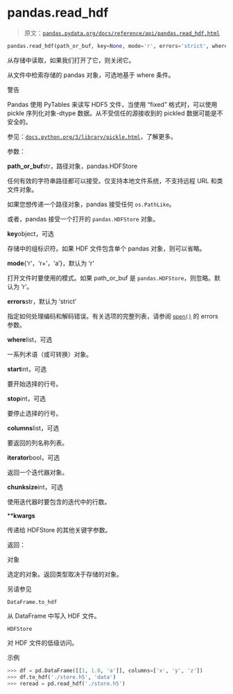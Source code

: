 # pandas.read_hdf

> 原文：[`pandas.pydata.org/docs/reference/api/pandas.read_hdf.html`](https://pandas.pydata.org/docs/reference/api/pandas.read_hdf.html)

```py
pandas.read_hdf(path_or_buf, key=None, mode='r', errors='strict', where=None, start=None, stop=None, columns=None, iterator=False, chunksize=None, **kwargs)
```

从存储中读取，如果我们打开了它，则关闭它。

从文件中检索存储的 pandas 对象，可选地基于 where 条件。

警告

Pandas 使用 PyTables 来读写 HDF5 文件，当使用 “fixed” 格式时，可以使用 pickle 序列化对象-dtype 数据。从不受信任的源接收到的 pickled 数据可能是不安全的。

参见：[`docs.python.org/3/library/pickle.html`](https://docs.python.org/3/library/pickle.html)，了解更多。

参数：

**path_or_buf**str，路径对象，pandas.HDFStore

任何有效的字符串路径都可以接受。仅支持本地文件系统，不支持远程 URL 和类文件对象。

如果您想传递一个路径对象，pandas 接受任何 `os.PathLike`。

或者，pandas 接受一个打开的 `pandas.HDFStore` 对象。

**key**object，可选

存储中的组标识符。如果 HDF 文件包含单个 pandas 对象，则可以省略。

**mode**{‘r’，‘r+’，‘a’}，默认为 ‘r’

打开文件时要使用的模式。如果 path_or_buf 是 `pandas.HDFStore`，则忽略。默认为 ‘r’。

**errors**str，默认为 ‘strict’

指定如何处理编码和解码错误。有关选项的完整列表，请参阅 [`open()`](https://docs.python.org/3/library/functions.html#open "(in Python v3.12)") 的 errors 参数。

**where**list，可选

一系列术语（或可转换）对象。

**start**int，可选

要开始选择的行号。

**stop**int，可选

要停止选择的行号。

**columns**list，可选

要返回的列名称列表。

**iterator**bool，可选

返回一个迭代器对象。

**chunksize**int，可选

使用迭代器时要包含的迭代中的行数。

****kwargs**

传递给 HDFStore 的其他关键字参数。

返回：

对象

选定的对象。返回类型取决于存储的对象。

另请参见

`DataFrame.to_hdf`

从 DataFrame 中写入 HDF 文件。

`HDFStore`

对 HDF 文件的低级访问。

示例

```py
>>> df = pd.DataFrame([[1, 1.0, 'a']], columns=['x', 'y', 'z'])  
>>> df.to_hdf('./store.h5', 'data')  
>>> reread = pd.read_hdf('./store.h5') 
```
